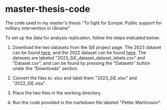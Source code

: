 # master-thesis-code
The code used in my master's thesis "To fight for Europe: Public support for military intervention in Ukraine"

To set up the data for analysis replication, follow the steps indicated below:

1. Download the two datasets from the SiE project page. The 2023 dataset can be found [here](https://search.gesis.org/research_data/SDN-10.7802-2646?doi=10.7802/2646), and the 2022 dataset can be found [here](https://search.gesis.org/research_data/SDN-10.7802-2506?doi=10.7802/2506). The datasets are labeled "2023_SiE_dataset_dataset_labels.csv" and "Dataset.csv", and can be found by pressing the "Datasets" button under the "Downloads" section.

2. Convert the files to .xlsx and label them "2023_SiE.xlsx" and "2022_SiE.xlsx".

3. Place the two files in the working directory.

4. Run the code provided in the markdown file labeled "Petter Martinsson".
